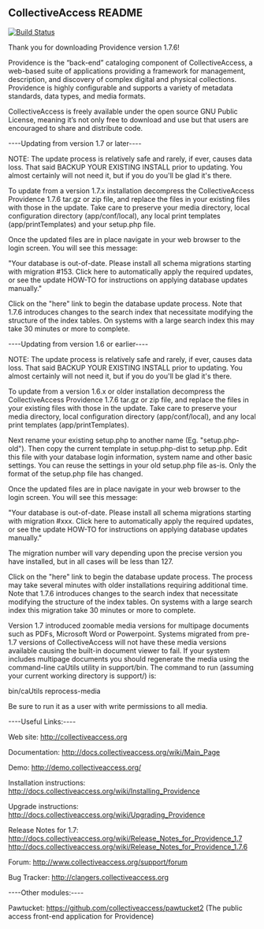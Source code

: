 CollectiveAccess README
-----------------------

[![Build Status](https://secure.travis-ci.org/collectiveaccess/providence.png?branch=master)](http://travis-ci.org/collectiveaccess/providence)

Thank you for downloading Providence version 1.7.6!

Providence is the “back-end” cataloging component of CollectiveAccess, a web-based suite of applications providing a framework for management, description, and discovery of complex digital and physical collections.  Providence is highly configurable and supports a variety of metadata standards, data types, and media formats.  

CollectiveAccess is freely available under the open source GNU Public License, meaning it’s not only free to download and use but that users are encouraged to share and distribute code.

----Updating from version 1.7 or later----

NOTE: The update process is relatively safe and rarely, if ever, causes data loss. That said BACKUP YOUR EXISTING INSTALL prior to updating. You almost certainly will not need it, but if you do you'll be glad it's there.

To update from a version 1.7.x installation decompress the CollectiveAccess Providence 1.7.6 tar.gz or zip file, and replace the files in your existing files with those in the update. Take care to preserve your media directory, local configuration directory (app/conf/local), any local print templates (app/printTemplates) and your setup.php file.

Once the updated files are in place navigate in your web browser to the login screen. You will see this message:

 "Your database is out-of-date. Please install all schema migrations starting with migration #153. Click here to automatically apply the required updates, or see the update HOW-TO for instructions on applying database updates manually." 
 
Click on the "here" link to begin the database update process. Note that 1.7.6 introduces  changes to the search index that necessitate modifying the structure of the index tables. On systems with a large search index this may take 30 minutes or more to complete.


----Updating from version 1.6 or earlier----

NOTE: The update process is relatively safe and rarely, if ever, causes data loss. That said BACKUP YOUR EXISTING INSTALL prior to updating. You almost certainly will not need it, but if you do you'll be glad it's there.

To update from a version 1.6.x or older installation decompress the CollectiveAccess Providence 1.7.6 tar.gz or zip file, and replace the files in your existing files with those in the update. Take care to preserve your media directory, local configuration directory (app/conf/local), and any local print templates (app/printTemplates). 

Next rename your existing setup.php to another name (Eg. "setup.php-old"). Then copy the current template in setup.php-dist to setup.php. Edit this file with your database login information, system name and other basic settings. You can reuse the settings in your old setup.php file as-is. Only the format of the setup.php file has changed.

Once the updated files are in place navigate in your web browser to the login screen. You will see this message:

"Your database is out-of-date. Please install all schema migrations starting with migration #xxx. Click here to automatically apply the required updates, or see the update HOW-TO for instructions on applying database updates manually."
 
The migration number will vary depending upon the precise version you have installed, but in all cases will be less than 127.
 
Click on the "here" link to begin the database update process. The process may take several minutes with older installations requiring additional time. Note that 1.7.6 introduces  changes to the search index that necessitate modifying the structure of the index tables. On systems with a large search index this migration take 30 minutes or more to complete.

Version 1.7 introduced zoomable media versions for multipage documents such as PDFs, Microsoft Word or Powerpoint. Systems migrated from pre-1.7 versions of CollectiveAccess will not have these media versions available causing the built-in document viewer to fail. If your system includes multipage documents you should regenerate the media using the command-line caUtils utility in support/bin. The command to run (assuming your current working directory is support/) is:

bin/caUtils reprocess-media 

Be sure to run it as a user with write permissions to all media.


----Useful Links:----

   Web site: http://collectiveaccess.org
   
   Documentation: http://docs.collectiveaccess.org/wiki/Main_Page
   
   Demo: http://demo.collectiveaccess.org/

   Installation instructions: http://docs.collectiveaccess.org/wiki/Installing_Providence

   Upgrade instructions: http://docs.collectiveaccess.org/wiki/Upgrading_Providence

   Release Notes for 1.7:  http://docs.collectiveaccess.org/wiki/Release_Notes_for_Providence_1.7
http://docs.collectiveaccess.org/wiki/Release_Notes_for_Providence_1.7.6

   Forum: http://www.collectiveaccess.org/support/forum

   Bug Tracker: http://clangers.collectiveaccess.org


----Other modules:----

   Pawtucket: https://github.com/collectiveaccess/pawtucket2 (The public access front-end application for Providence)
